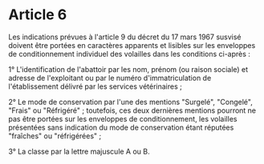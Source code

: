 # Article 6

Les indications prévues à l'article 9 du décret du 17 mars 1967 susvisé doivent être portées en caractères apparents et lisibles sur les enveloppes de conditionnement individuel des volailles dans les conditions ci-après :

1° L'identification de l'abattoir par les nom, prénom (ou raison sociale) et adresse de l'exploitant ou par le numéro d'immatriculation de l'établissement délivré par les services vétérinaires ;

2° Le mode de conservation par l'une des mentions "Surgelé", "Congelé", "Frais" ou "Réfrigéré" ; toutefois, ces deux dernières mentions pourront ne pas être portées sur les enveloppes de conditionnement, les volailles présentées sans indication du mode de conservation étant réputées "fraîches" ou "réfrigérées" ;

3° La classe par la lettre majuscule A ou B.
